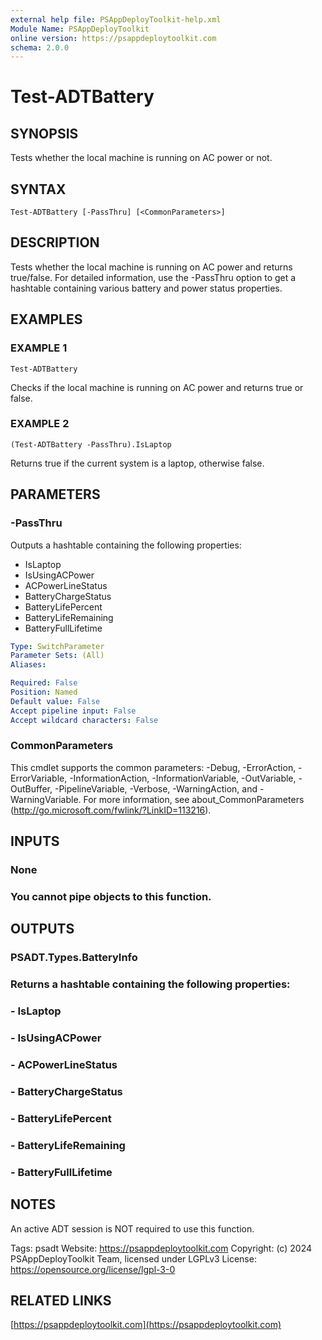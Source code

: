 ```yaml
---
external help file: PSAppDeployToolkit-help.xml
Module Name: PSAppDeployToolkit
online version: https://psappdeploytoolkit.com
schema: 2.0.0
---
```


# Test-ADTBattery

## SYNOPSIS
Tests whether the local machine is running on AC power or not.

## SYNTAX

```
Test-ADTBattery [-PassThru] [<CommonParameters>]
```

## DESCRIPTION
Tests whether the local machine is running on AC power and returns true/false.
For detailed information, use the -PassThru option to get a hashtable containing various battery and power status properties.

## EXAMPLES

### EXAMPLE 1
```
Test-ADTBattery
```

Checks if the local machine is running on AC power and returns true or false.

### EXAMPLE 2
```
(Test-ADTBattery -PassThru).IsLaptop
```

Returns true if the current system is a laptop, otherwise false.

## PARAMETERS

### -PassThru
Outputs a hashtable containing the following properties:
- IsLaptop
- IsUsingACPower
- ACPowerLineStatus
- BatteryChargeStatus
- BatteryLifePercent
- BatteryLifeRemaining
- BatteryFullLifetime

```yaml
Type: SwitchParameter
Parameter Sets: (All)
Aliases:

Required: False
Position: Named
Default value: False
Accept pipeline input: False
Accept wildcard characters: False
```

### CommonParameters
This cmdlet supports the common parameters: -Debug, -ErrorAction, -ErrorVariable, -InformationAction, -InformationVariable, -OutVariable, -OutBuffer, -PipelineVariable, -Verbose, -WarningAction, and -WarningVariable.
For more information, see about_CommonParameters (http://go.microsoft.com/fwlink/?LinkID=113216).

## INPUTS

### None
### You cannot pipe objects to this function.
## OUTPUTS

### PSADT.Types.BatteryInfo
### Returns a hashtable containing the following properties:
### - IsLaptop
### - IsUsingACPower
### - ACPowerLineStatus
### - BatteryChargeStatus
### - BatteryLifePercent
### - BatteryLifeRemaining
### - BatteryFullLifetime
## NOTES
An active ADT session is NOT required to use this function.

Tags: psadt
Website: https://psappdeploytoolkit.com
Copyright: (c) 2024 PSAppDeployToolkit Team, licensed under LGPLv3
License: https://opensource.org/license/lgpl-3-0

## RELATED LINKS

[https://psappdeploytoolkit.com](https://psappdeploytoolkit.com)

